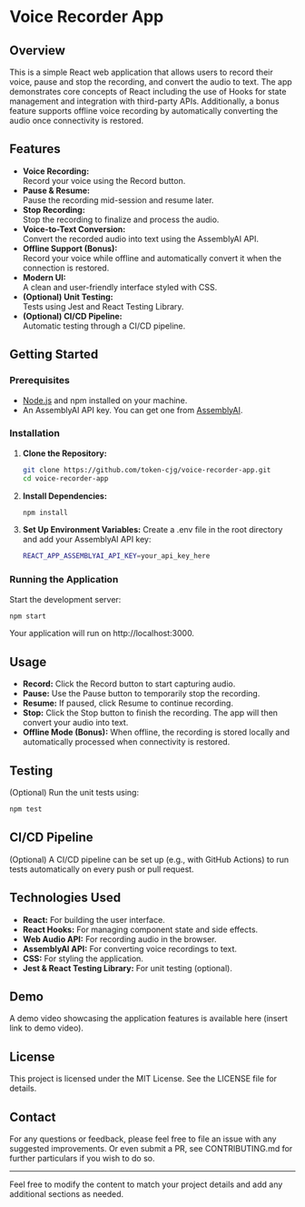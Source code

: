 # Voice Recorder App

## Overview

This is a simple React web application that allows users to record their voice, pause and stop the recording, and convert the audio to text. The app demonstrates core concepts of React including the use of Hooks for state management and integration with third-party APIs. Additionally, a bonus feature supports offline voice recording by automatically converting the audio once connectivity is restored.

## Features

- **Voice Recording:**  
  Record your voice using the Record button.
- **Pause & Resume:**  
  Pause the recording mid-session and resume later.
- **Stop Recording:**  
  Stop the recording to finalize and process the audio.
- **Voice-to-Text Conversion:**  
  Convert the recorded audio into text using the AssemblyAI API.
- **Offline Support (Bonus):**  
  Record your voice while offline and automatically convert it when the connection is restored.
- **Modern UI:**  
  A clean and user-friendly interface styled with CSS.
- **(Optional) Unit Testing:**  
  Tests using Jest and React Testing Library.
- **(Optional) CI/CD Pipeline:**  
  Automatic testing through a CI/CD pipeline.

## Getting Started

### Prerequisites

- [Node.js](https://nodejs.org/) and npm installed on your machine.
- An AssemblyAI API key. You can get one from [AssemblyAI](https://www.assemblyai.com/).

### Installation

1. **Clone the Repository:**
   ```bash
   git clone https://github.com/token-cjg/voice-recorder-app.git
   cd voice-recorder-app
   ```

2. **Install Dependencies:**
   ```bash
   npm install
   ```

3. **Set Up Environment Variables:**
Create a .env file in the root directory and add your AssemblyAI API key:
   ```bash
   REACT_APP_ASSEMBLYAI_API_KEY=your_api_key_here
   ```

### Running the Application
Start the development server:
   ```bash
   npm start
   ```

Your application will run on http://localhost:3000.

## Usage

- **Record:**
  Click the Record button to start capturing audio.
- **Pause:**
  Use the Pause button to temporarily stop the recording.
- **Resume:**
  If paused, click Resume to continue recording.
- **Stop:**
  Click the Stop button to finish the recording. The app will then convert your audio into text.
- **Offline Mode (Bonus):**
  When offline, the recording is stored locally and automatically processed when connectivity is restored.

## Testing

(Optional) Run the unit tests using:
   ```bash
   npm test
   ```

## CI/CD Pipeline

(Optional) A CI/CD pipeline can be set up (e.g., with GitHub Actions) to run tests automatically on every push or pull request.

## Technologies Used

- **React:** For building the user interface.
- **React Hooks:** For managing component state and side effects.
- **Web Audio API:** For recording audio in the browser.
- **AssemblyAI API:** For converting voice recordings to text.
- **CSS:** For styling the application.
- **Jest & React Testing Library:** For unit testing (optional).

## Demo

A demo video showcasing the application features is available here (insert link to demo video).

## License

This project is licensed under the MIT License. See the LICENSE file for details.

## Contact

For any questions or feedback, please feel free to file an issue with any suggested improvements. Or even submit a PR, see CONTRIBUTING.md for further particulars if you wish to do so.


---

Feel free to modify the content to match your project details and add any additional sections as needed.
